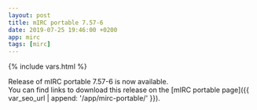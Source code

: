 ```yaml
---
layout: post
title: mIRC portable 7.57-6
date: 2019-07-25 19:46:00 +0200
app: mirc
tags: [mirc]
---
```

{% include vars.html %}

Release of mIRC portable 7.57-6 is now available.<br />
You can find links to download this release on the [mIRC portable page]({{ var_seo_url | append: '/app/mirc-portable/' }}).